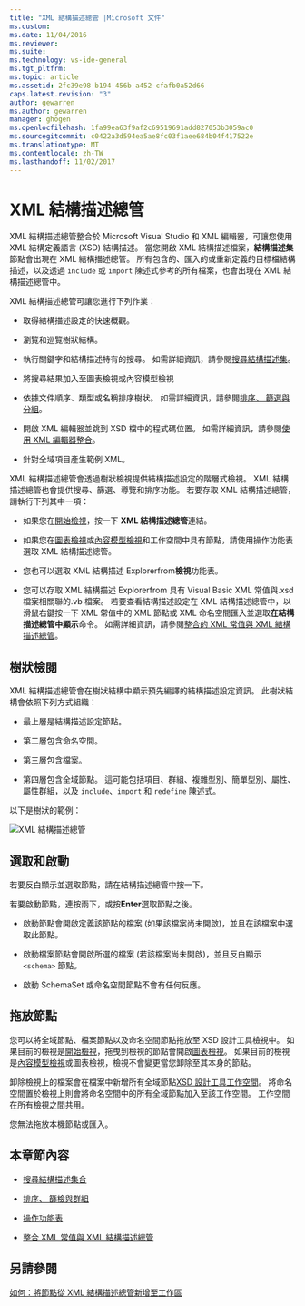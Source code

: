 ```yaml
---
title: "XML 結構描述總管 |Microsoft 文件"
ms.custom: 
ms.date: 11/04/2016
ms.reviewer: 
ms.suite: 
ms.technology: vs-ide-general
ms.tgt_pltfrm: 
ms.topic: article
ms.assetid: 2fc39e98-b194-456b-a452-cfafb0a52d66
caps.latest.revision: "3"
author: gewarren
ms.author: gewarren
manager: ghogen
ms.openlocfilehash: 1fa99ea63f9af2c69519691add827053b3059ac0
ms.sourcegitcommit: c0422a3d594ea5ae8fc03f1aee684b04f417522e
ms.translationtype: MT
ms.contentlocale: zh-TW
ms.lasthandoff: 11/02/2017
---
```

# <a name="xml-schema-explorer"></a>XML 結構描述總管
XML 結構描述總管整合於 Microsoft Visual Studio 和 XML 編輯器，可讓您使用 XML 結構定義語言 (XSD) 結構描述。 當您開啟 XML 結構描述檔案，**結構描述集**節點會出現在 XML 結構描述總管。 所有包含的、匯入的或重新定義的目標檔結構描述，以及透過 `include` 或 `import` 陳述式參考的所有檔案，也會出現在 XML 結構描述總管中。  
  
 XML 結構描述總管可讓您進行下列作業：  
  
-   取得結構描述設定的快速概觀。  
  
-   瀏覽和巡覽樹狀結構。  
  
-   執行關鍵字和結構描述特有的搜尋。 如需詳細資訊，請參閱[搜尋結構描述集](../xml-tools/searching-the-schema-set.md)。  
  
-   將搜尋結果加入至圖表檢視或內容模型檢視  
  
-   依據文件順序、類型或名稱排序樹狀。 如需詳細資訊，請參閱[排序、 篩選與分組](../xml-tools/sorting-filtering-and-grouping-xml-schema-explorer.md)。  
  
-   開啟 XML 編輯器並跳到 XSD 檔中的程式碼位置。 如需詳細資訊，請參閱[使用 XML 編輯器整合](../xml-tools/integration-with-xml-editor.md)。  
  
-   針對全域項目產生範例 XML。  
  
XML 結構描述總管會透過樹狀檢視提供結構描述設定的階層式檢視。 XML 結構描述總管也會提供搜尋、篩選、導覽和排序功能。 若要存取 XML 結構描述總管，請執行下列其中一項：  
  
-   如果您在[開始檢視](../xml-tools/start-view.md)，按一下  **XML 結構描述總管**連結。  
  
-   如果您在[圖表檢視](../xml-tools/graph-view.md)或[內容模型檢視](../xml-tools/content-model-view.md)和工作空間中具有節點，請使用操作功能表選取 XML 結構描述總管。  
  
-   您也可以選取 XML 結構描述 Explorerfrom**檢視**功能表。  
  
-   您可以存取 XML 結構描述 Explorerfrom 具有 Visual Basic XML 常值與.xsd 檔案相關聯的.vb 檔案。 若要查看結構描述設定在 XML 結構描述總管中，以滑鼠右鍵按一下 XML 常值中的 XML 節點或 XML 命名空間匯入並選取**在結構描述總管中顯示**命令。 如需詳細資訊，請參閱[整合的 XML 常值與 XML 結構描述總管](../xml-tools/integration-of-xml-literals-with-xml-schema-explorer.md)。  
  
## <a name="tree-view"></a>樹狀檢閱  
 XML 結構描述總管會在樹狀結構中顯示預先編譯的結構描述設定資訊。 此樹狀結構會依照下列方式組織：  
  
-   最上層是結構描述設定節點。  
  
-   第二層包含命名空間。  
  
-   第三層包含檔案。  
  
-   第四層包含全域節點。 這可能包括項目、群組、複雜型別、簡單型別、屬性、屬性群組，以及 `include`、`import` 和 `redefine` 陳述式。  
  
以下是樹狀的範例：  
  
![XML 結構描述總管](../xml-tools/media/xmlschemaexplorer.gif "XMLSchemaExplorer")  
  
## <a name="selection-and-activation"></a>選取和啟動  
 若要反白顯示並選取節點，請在結構描述總管中按一下。  
  
 若要啟動節點，連按兩下，或按**Enter**選取節點之後。  
  
-   啟動節點會開啟定義該節點的檔案 (如果該檔案尚未開啟)，並且在該檔案中選取此節點。  
  
-   啟動檔案節點會開啟所選的檔案 (若該檔案尚未開啟)，並且反白顯示 `<schema>` 節點。  
  
-   啟動 SchemaSet 或命名空間節點不會有任何反應。  
  
## <a name="draging-and-dropping-nodes"></a>拖放節點  
 您可以將全域節點、檔案節點以及命名空間節點拖放至 XSD 設計工具檢視中。 如果目前的檢視是[開始檢視](../xml-tools/start-view.md)，拖曳到檢視的節點會開啟[圖表檢視](../xml-tools/graph-view.md)。 如果目前的檢視是[內容模型檢視](../xml-tools/content-model-view.md)或圖表檢視，檢視不會變更當您卸除至其本身的節點。  
  
 卸除檢視上的檔案會在檔案中新增所有全域節點[XSD 設計工具工作空間](../xml-tools/xml-schema-designer-workspace.md)。 將命名空間置於檢視上則會將命名空間中的所有全域節點加入至該工作空間。 工作空間在所有檢視之間共用。  
  
 您無法拖放本機節點或匯入。  
  
## <a name="in-this-section"></a>本章節內容  
  
-   [搜尋結構描述集合](../xml-tools/searching-the-schema-set.md)  
  
-   [排序、 篩檢與群組](../xml-tools/sorting-filtering-and-grouping-xml-schema-explorer.md)  
  
-   [操作功能表](../xml-tools/context-menus-xml-schema-explorer.md)  
  
-   [整合 XML 常值與 XML 結構描述總管](../xml-tools/integration-of-xml-literals-with-xml-schema-explorer.md)  
  
## <a name="see-also"></a>另請參閱  
 [如何：將節點從 XML 結構描述總管新增至工作區](../xml-tools/how-to-add-nodes-to-the-workspace-from-the-xml-schema-explorer.md)